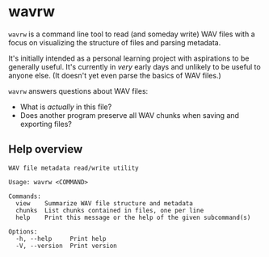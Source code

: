 # wavrw
`wavrw` is a command line tool to read (and someday write) WAV files with a focus on visualizing the structure of files and parsing metadata.

It's initially intended as a personal learning project with aspirations to be generally useful. It's currently in *very* early days and unlikely to be useful to anyone else. (It doesn't yet even parse the basics of WAV files.)

`wavrw` answers questions about WAV files: 
  * What is *actually* in this file?
  * Does another program preserve all WAV chunks when saving and exporting files? 

## Help overview

```
WAV file metadata read/write utility

Usage: wavrw <COMMAND>

Commands:
  view    Summarize WAV file structure and metadata
  chunks  List chunks contained in files, one per line
  help    Print this message or the help of the given subcommand(s)

Options:
  -h, --help     Print help
  -V, --version  Print version

```
